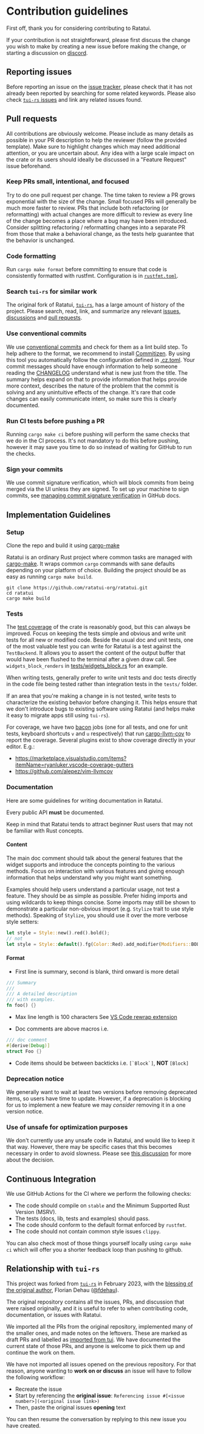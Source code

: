 # Contribution guidelines

First off, thank you for considering contributing to Ratatui.

If your contribution is not straightforward, please first discuss the change you wish to make by
creating a new issue before making the change, or starting a discussion on
[discord](https://discord.gg/pMCEU9hNEj).

## Reporting issues

Before reporting an issue on the [issue tracker](https://github.com/ratatui-org/ratatui/issues),
please check that it has not already been reported by searching for some related keywords. Please
also check [`tui-rs` issues](https://github.com/fdehau/tui-rs/issues/) and link any related issues
found.

## Pull requests

All contributions are obviously welcome. Please include as many details as possible in your PR
description to help the reviewer (follow the provided template). Make sure to highlight changes
which may need additional attention, or you are uncertain about. Any idea with a large scale impact
on the crate or its users should ideally be discussed in a "Feature Request" issue beforehand.

### Keep PRs small, intentional, and focused

Try to do one pull request per change. The time taken to review a PR grows exponential with the size
of the change. Small focused PRs will generally be much more faster to review. PRs that include both
refactoring (or reformatting) with actual changes are more difficult to review as every line of the
change becomes a place where a bug may have been introduced. Consider splitting refactoring /
reformatting changes into a separate PR from those that make a behavioral change, as the tests help
guarantee that the behavior is unchanged.

### Code formatting

Run `cargo make format` before committing to ensure that code is consistently formatted with
rustfmt. Configuration is in [`rustfmt.toml`](./rustfmt.toml).

### Search `tui-rs` for similar work

The original fork of Ratatui, [`tui-rs`](https://github.com/fdehau/tui-rs/), has a large amount of
history of the project. Please search, read, link, and summarize any relevant
[issues](https://github.com/fdehau/tui-rs/issues/),
[discussions](https://github.com/fdehau/tui-rs/discussions/) and [pull
requests](https://github.com/fdehau/tui-rs/pulls).

### Use conventional commits

We use [conventional commits](https://www.conventionalcommits.org/en/v1.0.0/) and check for them as
a lint build step. To help adhere to the format, we recommend to install
[Commitizen](https://commitizen-tools.github.io/commitizen/). By using this tool you automatically
follow the configuration defined in [.cz.toml](.cz.toml). Your commit messages should have enough
information to help someone reading the [CHANGELOG](./CHANGELOG.md) understand what is new just from
the title. The summary helps expand on that to provide information that helps provide more context,
describes the nature of the problem that the commit is solving and any unintuitive effects of the
change. It's rare that code changes can easily communicate intent, so make sure this is clearly
documented.

### Run CI tests before pushing a PR

Running `cargo make ci` before pushing will perform the same checks that we do in the CI process.
It's not mandatory to do this before pushing, however it may save you time to do so instead of
waiting for GitHub to run the checks.

### Sign your commits

We use commit signature verification, which will block commits from being merged via the UI unless
they are signed. To set up your machine to sign commits, see [managing commit signature
verification](https://docs.github.com/en/authentication/managing-commit-signature-verification/about-commit-signature-verification)
in GitHub docs.

## Implementation Guidelines

### Setup

Clone the repo and build it using [cargo-make](https://sagiegurari.github.io/cargo-make/)

Ratatui is an ordinary Rust project where common tasks are managed with
[cargo-make](https://github.com/sagiegurari/cargo-make/). It wraps common `cargo` commands with sane
defaults depending on your platform of choice. Building the project should be as easy as running
`cargo make build`.

```shell
git clone https://github.com/ratatui-org/ratatui.git
cd ratatui
cargo make build
```

### Tests

The [test coverage](https://app.codecov.io/gh/ratatui-org/ratatui) of the crate is reasonably
good, but this can always be improved. Focus on keeping the tests simple and obvious and write unit
tests for all new or modified code. Beside the usual doc and unit tests, one of the most valuable
test you can write for Ratatui is a test against the `TestBackend`. It allows you to assert the
content of the output buffer that would have been flushed to the terminal after a given draw call.
See `widgets_block_renders` in [tests/widgets_block.rs](./tests/widget_block.rs) for an example.

When writing tests, generally prefer to write unit tests and doc tests directly in the code file
being tested rather than integration tests in the `tests/` folder.

If an area that you're making a change in is not tested, write tests to characterize the existing
behavior before changing it. This helps ensure that we don't introduce bugs to existing software
using Ratatui (and helps make it easy to migrate apps still using `tui-rs`).

For coverage, we have two [bacon](https://dystroy.org/bacon/) jobs (one for all tests, and one for
unit tests, keyboard shortcuts `v` and `u` respectively) that run
[cargo-llvm-cov](https://github.com/taiki-e/cargo-llvm-cov) to report the coverage. Several plugins
exist to show coverage directly in your editor. E.g.:

- <https://marketplace.visualstudio.com/items?itemName=ryanluker.vscode-coverage-gutters>
- <https://github.com/alepez/vim-llvmcov>

### Documentation

Here are some guidelines for writing documentation in Ratatui.

Every public API **must** be documented.

Keep in mind that Ratatui tends to attract beginner Rust users that may not be familiar with Rust
concepts.

#### Content

The main doc comment should talk about the general features that the widget supports and introduce
the concepts pointing to the various methods. Focus on interaction with various features and giving
enough information that helps understand why you might want something.

Examples should help users understand a particular usage, not test a feature. They should be as
simple as possible. Prefer hiding imports and using wildcards to keep things concise. Some imports
may still be shown to demonstrate a particular non-obvious import (e.g. `Stylize` trait to use style
methods). Speaking of `Stylize`, you should use it over the more verbose style setters:

```rust
let style = Style::new().red().bold();
// not
let style = Style::default().fg(Color::Red).add_modifier(Modifiers::BOLD);
```

#### Format

- First line is summary, second is blank, third onward is more detail

```rust
/// Summary
///
/// A detailed description
/// with examples.
fn foo() {}
```

- Max line length is 100 characters
See [VS Code rewrap extension](https://marketplace.visualstudio.com/items?itemName=stkb.rewrap)

- Doc comments are above macros
i.e.

```rust
/// doc comment
#[derive(Debug)]
struct Foo {}
```

- Code items should be between backticks
i.e. ``[`Block`]``, **NOT** ``[Block]``

### Deprecation notice

We generally want to wait at least two versions before removing deprecated items, so users have
time to update. However, if a deprecation is blocking for us to implement a new feature we may
*consider* removing it in a one version notice.

### Use of unsafe for optimization purposes

We don't currently use any unsafe code in Ratatui, and would like to keep it that way. However, there
may be specific cases that this becomes necessary in order to avoid slowness. Please see [this
discussion](https://github.com/ratatui-org/ratatui/discussions/66) for more about the decision.

## Continuous Integration

We use GitHub Actions for the CI where we perform the following checks:

- The code should compile on `stable` and the Minimum Supported Rust Version (MSRV).
- The tests (docs, lib, tests and examples) should pass.
- The code should conform to the default format enforced by `rustfmt`.
- The code should not contain common style issues `clippy`.

You can also check most of those things yourself locally using `cargo make ci` which will offer you
a shorter feedback loop than pushing to github.

## Relationship with `tui-rs`

This project was forked from [`tui-rs`](https://github.com/fdehau/tui-rs/) in February 2023, with the
[blessing of the original author](https://github.com/fdehau/tui-rs/issues/654), Florian Dehau
([@fdehau](https://github.com/fdehau)).

The original repository contains all the issues, PRs, and discussion that were raised originally, and
it is useful to refer to when contributing code, documentation, or issues with Ratatui.

We imported all the PRs from the original repository, implemented many of the smaller ones, and
made notes on the leftovers. These are marked as draft PRs and labelled as [imported from
tui](https://github.com/ratatui-org/ratatui/pulls?q=is%3Apr+is%3Aopen+label%3A%22imported+from+tui%22).
We have documented the current state of those PRs, and anyone is welcome to pick them up and
continue the work on them.

We have not imported all issues opened on the previous repository. For that reason, anyone wanting
to **work on or discuss** an issue will have to follow the following workflow:

- Recreate the issue
- Start by referencing the **original issue**: ```Referencing issue #[<issue number>](<original
  issue link>)```
- Then, paste the original issues **opening** text

You can then resume the conversation by replying to this new issue you have created.
